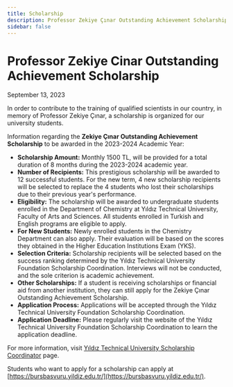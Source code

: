 ```yaml
---
title: Scholarship
description: Professor Zekiye Çınar Outstanding Achievement Scholarship.
sidebar: false
---
```


# Professor Zekiye Cinar Outstanding Achievement Scholarship

September 13, 2023

In order to contribute to the training of qualified scientists in our country, in memory of Professor Zekiye Çınar, a scholarship is organized for our university students.

Information regarding the **Zekiye Çınar Outstanding Achievement Scholarship** to be awarded in the 2023-2024 Academic Year:

- **Scholarship Amount:** Monthly 1500 TL, will be provided for a total duration of 8 months during the 2023-2024 academic year.
- **Number of Recipients:** This prestigious scholarship will be awarded to 12 successful students. For the new term, 4 new scholarship recipients will be selected to replace the 4 students who lost their scholarships due to their previous year's performance.
- **Eligibility:** The scholarship will be awarded to undergraduate students enrolled in the Department of Chemistry at Yıldız Technical University, Faculty of Arts and Sciences. All students enrolled in Turkish and English programs are eligible to apply.
- **For New Students:** Newly enrolled students in the Chemistry Department can also apply. Their evaluation will be based on the scores they obtained in the Higher Education Institutions Exam (YKS).
- **Selection Criteria:** Scholarship recipients will be selected based on the success ranking determined by the Yıldız Technical University Foundation Scholarship Coordination. Interviews will not be conducted, and the sole criterion is academic achievement.
- **Other Scholarships:** If a student is receiving scholarships or financial aid from another institution, they can still apply for the Zekiye Çınar Outstanding Achievement Scholarship.
- **Application Process:** Applications will be accepted through the Yıldız Technical University Foundation Scholarship Coordination.
- **Application Deadline:** Please regularly visit the website of the Yıldız Technical University Foundation Scholarship Coordination to learn the application deadline.

For more information, visit [Yıldız Technical University Scholarship Coordinator](https://bursburosu.yildiz.edu.tr/duyurular.php?id=258) page.

Students who want to apply for a scholarship can apply at [https://bursbasvuru.yildiz.edu.tr/](https://bursbasvuru.yildiz.edu.tr/).
